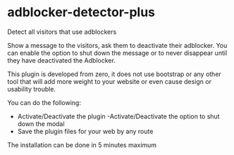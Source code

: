 # adblocker-detector-plus

Detect all visitors that use adblockers 

Show a message to the visitors, ask them to deactivate their adblocker. 
You can enable the option to shut down the message or to never disappear until they have deactivated the Adblocker. 

This plugin is developed from zero, it does not use bootstrap or any other tool that will add more weight to your website or even cause design or usability trouble. 

You can do the following: 

- Activate/Deactivate the plugin
-Activate/Deactivate the option to shut down the modal
- Save the plugin files for your web by any route 
 
 The installation can be done in 5 minutes maximum 
